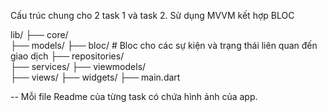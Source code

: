 Cấu trúc chung cho 2 task 1 và task 2. Sử dụng MVVM kết hợp BLOC

lib/
├── core/                          
├── models/
├── bloc/                          # Bloc cho các sự kiện và trạng thái liên quan đến giao dịch
├── repositories/   
├── services/
├── viewmodels/                        
├── views/
├── widgets/
├── main.dart           

-- Mỗi file Readme của từng task có chứa hình ảnh của app.
